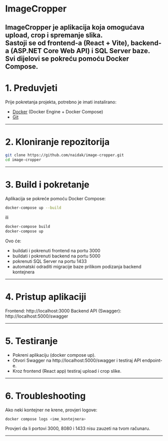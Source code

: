 # ImageCropper

ImageCropper je aplikacija koja omogućava upload, crop i spremanje slika.  
Sastoji se od **frontend-a (React + Vite)**, **backend-a (ASP.NET Core Web API)** i **SQL Server baze**.  
Svi dijelovi se pokreću pomoću **Docker Compose**.
---

# 1. Preduvjeti

Prije pokretanja projekta, potrebno je imati instalirano:
- [Docker](https://www.docker.com/get-started) (Docker Engine + Docker Compose)
- [Git](https://git-scm.com/downloads)

---

# 2. Kloniranje repozitorija

```bash
git clone https://github.com/naidak/image-cropper.git
cd image-cropper
```
---

# 3. Build i pokretanje

Aplikacija se pokreće pomoću Docker Compose: 

```bash
docker-compose up --build
```
ili
```bash
docker-compose build
docker-compose up
```
Ovo će:
- buildati i pokrenuti frontend na portu 3000
- buildati i pokrenuti backend na portu 5000
- pokrenuti SQL Server na portu 1433
- automatski odraditi migracije baze prilikom podizanja backend kontejnera
  
---

# 4. Pristup aplikaciji

Frontend: http://localhost:3000
Backend API (Swagger): http://localhost:5000/swagger

---
# 5. Testiranje

- Pokreni aplikaciju (docker compose up).
- Otvori Swagger na http://localhost:5000/swagger i testiraj API endpoint-e.
- Kroz frontend (React app) testiraj upload i crop slike.

---

# 6. Troubleshooting
Ako neki kontejner ne krene, provjeri logove:
```bash
docker compose logs <ime_kontejnera>
```
Provjeri da li portovi 3000, 8080 i 1433 nisu zauzeti na tvom računaru.

---
